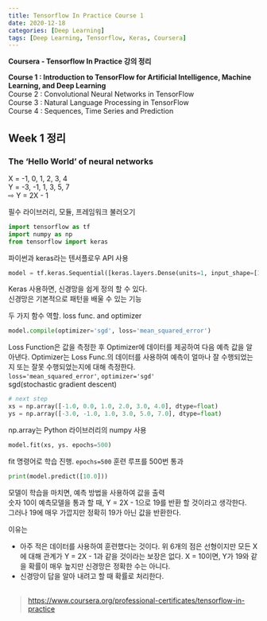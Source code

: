```yaml
---
title: Tensorflow In Practice Course 1
date: 2020-12-18
categories: [Deep Learning]
tags: [Deep Learning, Tensorflow, Keras, Coursera]
---
```


**Coursera - Tensorflow In Practice 강의 정리**

**Course 1 : Introduction to TensorFlow for Artificial Intelligence, Machine Learning, and Deep Learning**  
Course 2 : Convolutional Neural Networks in TensorFlow  
Course 3 : Natural Language Processing in TensorFlow  
Course 4 : Sequences, Time Series and Prediction

## Week 1 정리

### The ‘Hello World’ of neural networks
X = -1, 0, 1, 2, 3, 4  
Y = -3, -1, 1, 3, 5, 7  
⇨ Y = 2X - 1

필수 라이브러리, 모듈, 프레임워크 불러오기
```python
import tensorflow as tf
import numpy as np
from tensorflow import keras
```

파이썬과 keras라는 텐서플로우 API 사용
```python
model = tf.keras.Sequential([keras.layers.Dense(units=1, input_shape=[1])])
```
Keras 사용하면, 신경망을 쉽게 정의 할 수 있다.  
신경망은 기본적으로 패턴을 배울 수 있는 기능

두 가지 함수 역할. loss func. and optimizer
```python
model.compile(optimizer='sgd', loss='mean_squared_error')
```
Loss Function은 값을 측정한 후 Optimizer에 데이터를 제공하여 다음 예측 값을 알아낸다. 
Optimizer는 Loss Func.의 데이터를 사용하여 예측이 얼마나 잘 수행되었는지 또는 잘못 수행되었는지에 대해 측정한다.  
`loss='mean_squared_error'`, `optimizer='sgd'`  
sgd(stochastic gradient descent)

```python
# next step
xs = np.array([-1.0, 0.0, 1.0, 2.0, 3.0, 4.0], dtype=float)
ys = np.array([-3.0, -1.0, 1.0, 3.0, 5.0, 7.0], dtype=float)
```
np.array는 Python 라이브러리의 numpy 사용

```python
model.fit(xs, ys. epochs=500)
```
fit 명령어로 학습 진행.
`epochs=500` 훈련 루프를 500번 통과

```python
print(model.predict([10.0]))
```
모델이 학습을 마치면, 예측 방법을 사용하여 값을 출력  
숫자 10이 예측모델을 통과 할 때,  Y = 2X - 1으로 19를 반환 할 것이라고 생각한다.  
그러나 19에 매우 가깝지만 정확히 19가 아닌 값을 반환한다.

이유는  
- 아주 적은 데이터를 사용하여 훈련했다는 것이다. 위 6개의 점은 선형이지만 모든 X에 대해 관계가 Y = 2X - 1과 같을 것이라는 보장은 없다. X = 10이면, Y가 19와 같을 확률이 매우 높지만 신경망은 정확한 수는 아니다.
- 신경망이 답을 알아 내려고 할 때 확률로 처리한다.
<br/><br/>
> https://www.coursera.org/professional-certificates/tensorflow-in-practice

